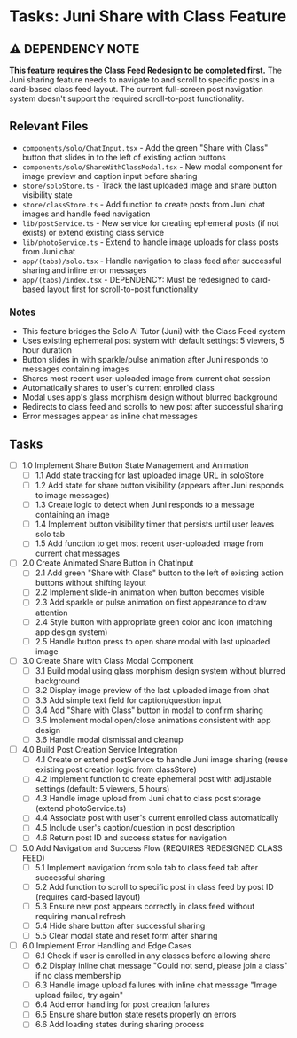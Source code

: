 # Tasks: Juni Share with Class Feature

## ⚠️ DEPENDENCY NOTE
**This feature requires the Class Feed Redesign to be completed first.** The Juni sharing feature needs to navigate to and scroll to specific posts in a card-based class feed layout. The current full-screen post navigation system doesn't support the required scroll-to-post functionality.

## Relevant Files

- `components/solo/ChatInput.tsx` - Add the green "Share with Class" button that slides in to the left of existing action buttons
- `components/solo/ShareWithClassModal.tsx` - New modal component for image preview and caption input before sharing
- `store/soloStore.ts` - Track the last uploaded image and share button visibility state
- `store/classStore.ts` - Add function to create posts from Juni chat images and handle feed navigation
- `lib/postService.ts` - New service for creating ephemeral posts (if not exists) or extend existing class service
- `lib/photoService.ts` - Extend to handle image uploads for class posts from Juni chat
- `app/(tabs)/solo.tsx` - Handle navigation to class feed after successful sharing and inline error messages
- `app/(tabs)/index.tsx` - DEPENDENCY: Must be redesigned to card-based layout first for scroll-to-post functionality

### Notes

- This feature bridges the Solo AI Tutor (Juni) with the Class Feed system
- Uses existing ephemeral post system with default settings: 5 viewers, 5 hour duration
- Button slides in with sparkle/pulse animation after Juni responds to messages containing images
- Shares most recent user-uploaded image from current chat session
- Automatically shares to user's current enrolled class
- Modal uses app's glass morphism design without blurred background
- Redirects to class feed and scrolls to new post after successful sharing
- Error messages appear as inline chat messages

## Tasks

- [ ] 1.0 Implement Share Button State Management and Animation
  - [ ] 1.1 Add state tracking for last uploaded image URL in soloStore
  - [ ] 1.2 Add state for share button visibility (appears after Juni responds to image messages)
  - [ ] 1.3 Create logic to detect when Juni responds to a message containing an image
  - [ ] 1.4 Implement button visibility timer that persists until user leaves solo tab
  - [ ] 1.5 Add function to get most recent user-uploaded image from current chat messages

- [ ] 2.0 Create Animated Share Button in ChatInput
  - [ ] 2.1 Add green "Share with Class" button to the left of existing action buttons without shifting layout
  - [ ] 2.2 Implement slide-in animation when button becomes visible
  - [ ] 2.3 Add sparkle or pulse animation on first appearance to draw attention
  - [ ] 2.4 Style button with appropriate green color and icon (matching app design system)
  - [ ] 2.5 Handle button press to open share modal with last uploaded image

- [ ] 3.0 Create Share with Class Modal Component
  - [ ] 3.1 Build modal using glass morphism design system without blurred background
  - [ ] 3.2 Display image preview of the last uploaded image from chat
  - [ ] 3.3 Add simple text field for caption/question input
  - [ ] 3.4 Add "Share with Class" button in modal to confirm sharing
  - [ ] 3.5 Implement modal open/close animations consistent with app design
  - [ ] 3.6 Handle modal dismissal and cleanup

- [ ] 4.0 Build Post Creation Service Integration
  - [ ] 4.1 Create or extend postService to handle Juni image sharing (reuse existing post creation logic from classStore)
  - [ ] 4.2 Implement function to create ephemeral post with adjustable settings (default: 5 viewers, 5 hours)
  - [ ] 4.3 Handle image upload from Juni chat to class post storage (extend photoService.ts)
  - [ ] 4.4 Associate post with user's current enrolled class automatically
  - [ ] 4.5 Include user's caption/question in post description
  - [ ] 4.6 Return post ID and success status for navigation

- [ ] 5.0 Add Navigation and Success Flow (REQUIRES REDESIGNED CLASS FEED)
  - [ ] 5.1 Implement navigation from solo tab to class feed tab after successful sharing
  - [ ] 5.2 Add function to scroll to specific post in class feed by post ID (requires card-based layout)
  - [ ] 5.3 Ensure new post appears correctly in class feed without requiring manual refresh
  - [ ] 5.4 Hide share button after successful sharing
  - [ ] 5.5 Clear modal state and reset form after sharing

- [ ] 6.0 Implement Error Handling and Edge Cases
  - [ ] 6.1 Check if user is enrolled in any classes before allowing share
  - [ ] 6.2 Display inline chat message "Could not send, please join a class" if no class membership
  - [ ] 6.3 Handle image upload failures with inline chat message "Image upload failed, try again"
  - [ ] 6.4 Add error handling for post creation failures
  - [ ] 6.5 Ensure share button state resets properly on errors
  - [ ] 6.6 Add loading states during sharing process 